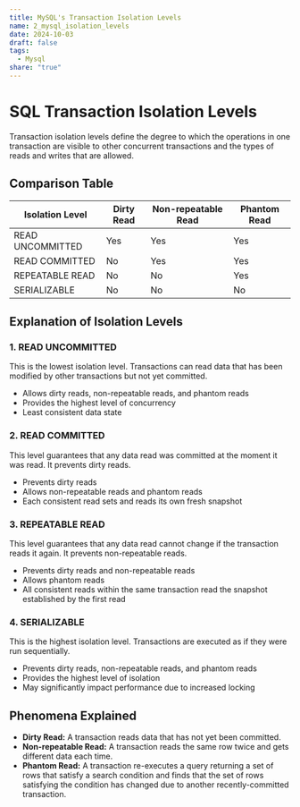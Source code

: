 ```yaml
---
title: MySQL's Transaction Isolation Levels
name: 2_mysql_isolation_levels
date: 2024-10-03
draft: false
tags:
  - Mysql
share: "true"
---
```


# SQL Transaction Isolation Levels

Transaction isolation levels define the degree to which the operations in one transaction are visible to other concurrent transactions and the types of reads and writes that are allowed.

## Comparison Table

| Isolation Level  | Dirty Read | Non-repeatable Read | Phantom Read |
| ---------------- | ---------- | ------------------- | ------------ |
| READ UNCOMMITTED | Yes        | Yes                 | Yes          |
| READ COMMITTED   | No         | Yes                 | Yes          |
| REPEATABLE READ  | No         | No                  | Yes          |
| SERIALIZABLE     | No         | No                  | No           |
 
## Explanation of Isolation Levels

### 1. READ UNCOMMITTED

This is the lowest isolation level. Transactions can read data that has been modified by other transactions but not yet committed.

- Allows dirty reads, non-repeatable reads, and phantom reads
- Provides the highest level of concurrency
- Least consistent data state

### 2. READ COMMITTED

This level guarantees that any data read was committed at the moment it was read. It prevents dirty reads.

- Prevents dirty reads
- Allows non-repeatable reads and phantom reads
- Each consistent read sets and reads its own fresh snapshot

### 3. REPEATABLE READ

This level guarantees that any data read cannot change if the transaction reads it again. It prevents non-repeatable reads.

- Prevents dirty reads and non-repeatable reads
- Allows phantom reads
- All consistent reads within the same transaction read the snapshot established by the first read

### 4. SERIALIZABLE

This is the highest isolation level. Transactions are executed as if they were run sequentially.

- Prevents dirty reads, non-repeatable reads, and phantom reads
- Provides the highest level of isolation
- May significantly impact performance due to increased locking

## Phenomena Explained

- **Dirty Read:** A transaction reads data that has not yet been committed.
- **Non-repeatable Read:** A transaction reads the same row twice and gets different data each time.
- **Phantom Read:** A transaction re-executes a query returning a set of rows that satisfy a search condition and finds that the set of rows satisfying the condition has changed due to another recently-committed transaction.


